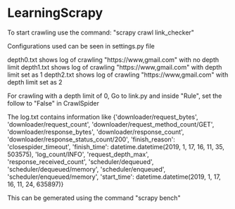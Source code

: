 # LearningScrapy
To start crawling use the command:
  "scrapy crawl link_checker"

Configurations used can be seen in settings.py file

depth0.txt shows log of crawling "https://www,gmail.com" with no depth limit
depth1.txt shows log of crawling "https://www,gmail.com" with depth limit set as 1
depth2.txt shows log of crawling "https://www,gmail.com" with depth limit set as 2

For crawling with a depth limit of 0, Go to link.py and inside "Rule", set the follow to "False" in CrawlSpider

The log.txt contains information like 
{'downloader/request_bytes', 'downloader/request_count', 'downloader/request_method_count/GET', 'downloader/response_bytes', 'downloader/response_count', 'downloader/response_status_count/200', 'finish_reason': 'closespider_timeout', 'finish_time': datetime.datetime(2019, 1, 17, 16, 11, 35, 503575), 'log_count/INFO', 'request_depth_max', 'response_received_count', 'scheduler/dequeued', 'scheduler/dequeued/memory', 'scheduler/enqueued', 'scheduler/enqueued/memory', 'start_time': datetime.datetime(2019, 1, 17, 16, 11, 24, 635897)}

This can be gemerated using the command "scrapy bench"
